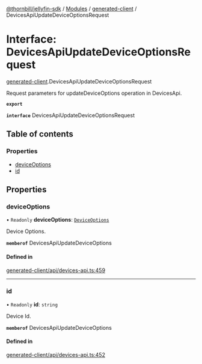 [@thornbill/jellyfin-sdk](../README.md) / [Modules](../modules.md) / [generated-client](../modules/generated_client.md) / DevicesApiUpdateDeviceOptionsRequest

# Interface: DevicesApiUpdateDeviceOptionsRequest

[generated-client](../modules/generated_client.md).DevicesApiUpdateDeviceOptionsRequest

Request parameters for updateDeviceOptions operation in DevicesApi.

**`export`**

**`interface`** DevicesApiUpdateDeviceOptionsRequest

## Table of contents

### Properties

- [deviceOptions](generated_client.DevicesApiUpdateDeviceOptionsRequest.md#deviceoptions)
- [id](generated_client.DevicesApiUpdateDeviceOptionsRequest.md#id)

## Properties

### deviceOptions

• `Readonly` **deviceOptions**: [`DeviceOptions`](generated_client.DeviceOptions.md)

Device Options.

**`memberof`** DevicesApiUpdateDeviceOptions

#### Defined in

[generated-client/api/devices-api.ts:459](https://github.com/thornbill/jellyfin-sdk-typescript/blob/029620a/src/generated-client/api/devices-api.ts#L459)

___

### id

• `Readonly` **id**: `string`

Device Id.

**`memberof`** DevicesApiUpdateDeviceOptions

#### Defined in

[generated-client/api/devices-api.ts:452](https://github.com/thornbill/jellyfin-sdk-typescript/blob/029620a/src/generated-client/api/devices-api.ts#L452)
